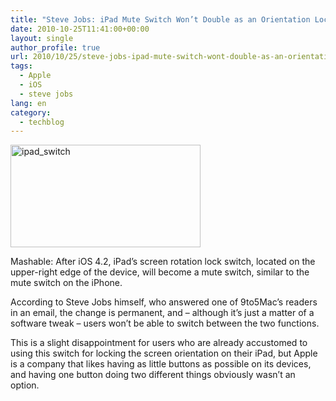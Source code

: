 ```yaml
---
title: "Steve Jobs: iPad Mute Switch Won’t Double as an Orientation Lock"
date: 2010-10-25T11:41:00+00:00
layout: single
author_profile: true
url: 2010/10/25/steve-jobs-ipad-mute-switch-wont-double-as-an-orientation-lock/
tags:
  - Apple
  - iOS
  - steve jobs
lang: en
category: 
  - techblog
---
```

[<img title="ipad_switch" border="0" alt="ipad_switch" src="http://lh4.ggpht.com/_vaUVXcmC3OI/TMVl0x-DZYI/AAAAAAAAC5g/UCj363Zgw3Q/ipad_switch_thumb%5B7%5D.jpg?imgmax=800" width="304" height="164" />](http://lh3.ggpht.com/_vaUVXcmC3OI/TMVly73CJMI/AAAAAAAAC5c/M7vHH9PsJXo/s1600-h/ipad_switch%5B9%5D.jpg)

Mashable: After iOS 4.2, iPad’s screen rotation lock switch, located on the upper-right edge of the device, will become a mute switch, similar to the mute switch on the iPhone.

According to Steve Jobs himself, who answered one of 9to5Mac’s readers in an email, the change is permanent, and – although it’s just a matter of a software tweak – users won’t be able to switch between the two functions.

This is a slight disappointment for users who are already accustomed to using this switch for locking the screen orientation on their iPad, but Apple is a company that likes having as little buttons as possible on its devices, and having one button doing two different things obviously wasn’t an option.